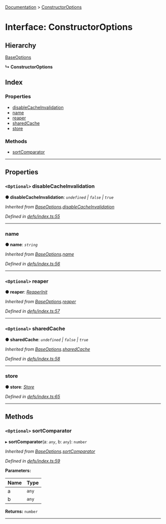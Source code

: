 [Documentation](../README.md) > [ConstructorOptions](../interfaces/constructoroptions.md)

# Interface: ConstructorOptions

## Hierarchy

 [BaseOptions](baseoptions.md)

**↳ ConstructorOptions**

## Index

### Properties

* [disableCacheInvalidation](constructoroptions.md#disablecacheinvalidation)
* [name](constructoroptions.md#name)
* [reaper](constructoroptions.md#reaper)
* [sharedCache](constructoroptions.md#sharedcache)
* [store](constructoroptions.md#store)

### Methods

* [sortComparator](constructoroptions.md#sortcomparator)

---

## Properties

<a id="disablecacheinvalidation"></a>

### `<Optional>` disableCacheInvalidation

**● disableCacheInvalidation**: *`undefined` \| `false` \| `true`*

*Inherited from [BaseOptions](baseoptions.md).[disableCacheInvalidation](baseoptions.md#disablecacheinvalidation)*

*Defined in [defs/index.ts:55](https://github.com/badbatch/cachemap/blob/b7556b3/packages/core/src/defs/index.ts#L55)*

___
<a id="name"></a>

###  name

**● name**: *`string`*

*Inherited from [BaseOptions](baseoptions.md).[name](baseoptions.md#name)*

*Defined in [defs/index.ts:56](https://github.com/badbatch/cachemap/blob/b7556b3/packages/core/src/defs/index.ts#L56)*

___
<a id="reaper"></a>

### `<Optional>` reaper

**● reaper**: *[ReaperInit](../#reaperinit)*

*Inherited from [BaseOptions](baseoptions.md).[reaper](baseoptions.md#reaper)*

*Defined in [defs/index.ts:57](https://github.com/badbatch/cachemap/blob/b7556b3/packages/core/src/defs/index.ts#L57)*

___
<a id="sharedcache"></a>

### `<Optional>` sharedCache

**● sharedCache**: *`undefined` \| `false` \| `true`*

*Inherited from [BaseOptions](baseoptions.md).[sharedCache](baseoptions.md#sharedcache)*

*Defined in [defs/index.ts:58](https://github.com/badbatch/cachemap/blob/b7556b3/packages/core/src/defs/index.ts#L58)*

___
<a id="store"></a>

###  store

**● store**: *[Store](store.md)*

*Defined in [defs/index.ts:65](https://github.com/badbatch/cachemap/blob/b7556b3/packages/core/src/defs/index.ts#L65)*

___

## Methods

<a id="sortcomparator"></a>

### `<Optional>` sortComparator

▸ **sortComparator**(a: *`any`*, b: *`any`*): `number`

*Inherited from [BaseOptions](baseoptions.md).[sortComparator](baseoptions.md#sortcomparator)*

*Defined in [defs/index.ts:59](https://github.com/badbatch/cachemap/blob/b7556b3/packages/core/src/defs/index.ts#L59)*

**Parameters:**

| Name | Type |
| ------ | ------ |
| a | `any` |
| b | `any` |

**Returns:** `number`

___

